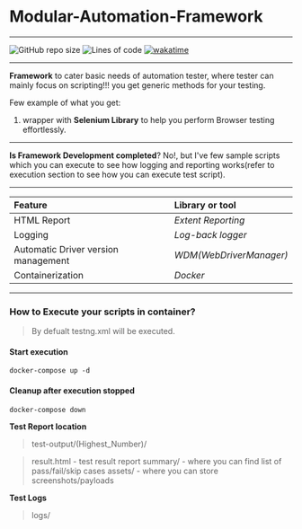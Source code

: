# Modular-Automation-Framework
___
<!--

![](https://img.shields.io/github/license/arvind142/Modular-Automation-Testing.svg)

-->
![GitHub repo size](https://img.shields.io/github/repo-size/arvind142/Modular-Automation-Testing)
![Lines of code](https://img.shields.io/tokei/lines/github/arvind142/Modular-Automation-Testing)
[![wakatime](https://wakatime.com/badge/github/Arvind142/TestNG-Modular-Automation-Framework.svg)](https://wakatime.com/badge/github/Arvind142/TestNG-Modular-Automation-Framework)

___

**Framework** to cater basic needs of automation tester, where tester can mainly focus on scripting!!!
you get generic methods for your testing.

Few example of what you get:
1. wrapper with **Selenium Library** to help you perform Browser testing effortlessly.

___

**Is Framework Development completed**? No!, but I've few sample scripts which you can execute to see how logging and reporting works(refer to execution section to see how you can execute test script).

___

|Feature| Library or tool  |
|:--|:--|
| HTML Report	|  _Extent Reporting_ |
| Logging		|	 _Log-back logger_ |
|Automatic Driver version management | _WDM(WebDriverManager)_ |
|Containerization | _Docker_|

___

### How to Execute your scripts in container?

> By defualt testng.xml will be executed.
#### Start execution
	docker-compose up -d
#### Cleanup after execution stopped
	docker-compose down

**Test Report location**

> test-output/(Highest_Number)/

> result.html - test result report
> summary/ - where you can find list of pass/fail/skip cases
> assets/ - where you can store screenshots/payloads

**Test Logs**
> logs/

<!--
#### Tested on!
![](https://img.shields.io/badge/Windows-0078D6?style=for-the-badge&logo=windows&logoColor=white) ![](https://img.shields.io/badge/Ubuntu-E95420?style=for-the-badge&logo=ubuntu&logoColor=white)
-->
